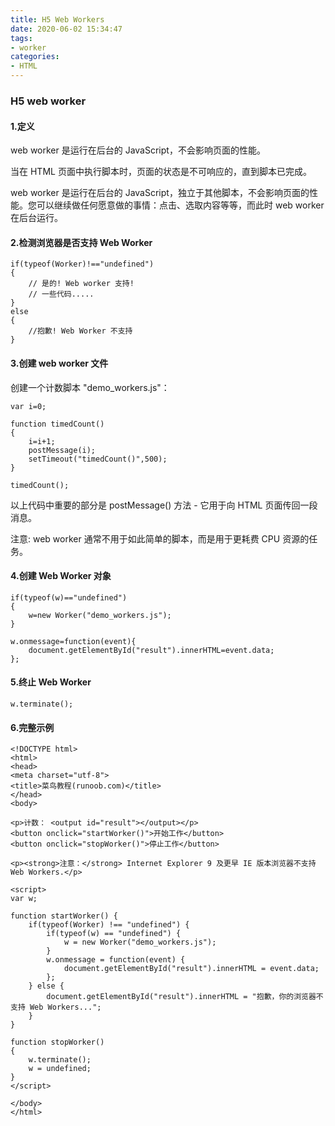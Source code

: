```yaml
---
title: H5 Web Workers
date: 2020-06-02 15:34:47
tags:
- worker
categories:
- HTML
---
```

### H5 web worker 
#### 1.定义
web worker 是运行在后台的 JavaScript，不会影响页面的性能。
<!--more-->
当在 HTML 页面中执行脚本时，页面的状态是不可响应的，直到脚本已完成。

web worker 是运行在后台的 JavaScript，独立于其他脚本，不会影响页面的性能。您可以继续做任何愿意做的事情：点击、选取内容等等，而此时 web worker 在后台运行。

#### 2.检测浏览器是否支持 Web Worker
```
if(typeof(Worker)!=="undefined")
{
    // 是的! Web worker 支持!
    // 一些代码.....
}
else
{
    //抱歉! Web Worker 不支持
}
```

#### 3.创建 web worker 文件
创建一个计数脚本 "demo_workers.js"：
```
var i=0;

function timedCount()
{
    i=i+1;
    postMessage(i);
    setTimeout("timedCount()",500);
}

timedCount();
```
以上代码中重要的部分是 postMessage() 方法 - 它用于向 HTML 页面传回一段消息。

注意: web worker 通常不用于如此简单的脚本，而是用于更耗费 CPU 资源的任务。

#### 4.创建 Web Worker 对象
```
if(typeof(w)=="undefined")
{
    w=new Worker("demo_workers.js");
}
```
```
w.onmessage=function(event){
    document.getElementById("result").innerHTML=event.data;
};
```
#### 5.终止 Web Worker
```
w.terminate();
```

#### 6.完整示例
```
<!DOCTYPE html>
<html>
<head> 
<meta charset="utf-8"> 
<title>菜鸟教程(runoob.com)</title> 
</head>
<body>

<p>计数： <output id="result"></output></p>
<button onclick="startWorker()">开始工作</button> 
<button onclick="stopWorker()">停止工作</button>

<p><strong>注意：</strong> Internet Explorer 9 及更早 IE 版本浏览器不支持 Web Workers.</p>

<script>
var w;

function startWorker() {
    if(typeof(Worker) !== "undefined") {
        if(typeof(w) == "undefined") {
            w = new Worker("demo_workers.js");
        }
        w.onmessage = function(event) {
            document.getElementById("result").innerHTML = event.data;
        };
    } else {
        document.getElementById("result").innerHTML = "抱歉，你的浏览器不支持 Web Workers...";
    }
}

function stopWorker() 
{ 
    w.terminate();
    w = undefined;
}
</script>

</body>
</html>
```